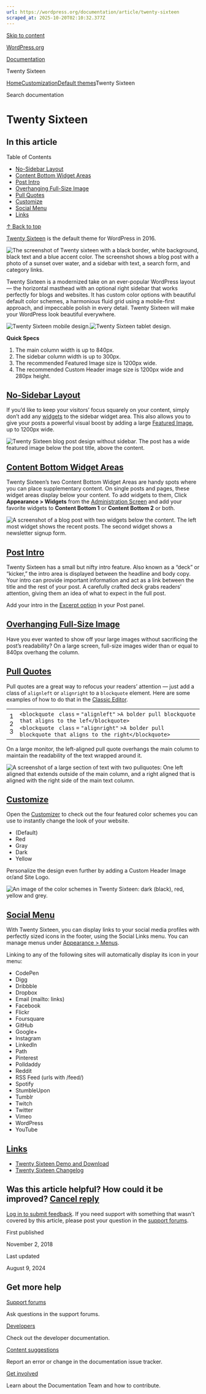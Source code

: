 ```yaml
---
url: https://wordpress.org/documentation/article/twenty-sixteen
scraped_at: 2025-10-20T02:10:32.377Z
---
```


[Skip to content](https://wordpress.org/documentation/article/twenty-sixteen/#wp--skip-link--target)

[WordPress.org](https://wordpress.org/)

[Documentation](https://wordpress.org/documentation)

Twenty Sixteen

[Home](https://wordpress.org/documentation)[Customization](https://wordpress.org/documentation/customization/)[Default themes](https://wordpress.org/documentation/category/default-themes/)Twenty Sixteen

Search documentation

# Twenty Sixteen

## In this article

Table of Contents

- [No-Sidebar Layout](https://wordpress.org/documentation/article/twenty-sixteen/#no-sidebar-layout)
- [Content Bottom Widget Areas](https://wordpress.org/documentation/article/twenty-sixteen/#content-bottom-widget-areas)
- [Post Intro](https://wordpress.org/documentation/article/twenty-sixteen/#post-intro)
- [Overhanging Full-Size Image](https://wordpress.org/documentation/article/twenty-sixteen/#overhanging-full-size-image)
- [Pull Quotes](https://wordpress.org/documentation/article/twenty-sixteen/#pull-quotes)
- [Customize](https://wordpress.org/documentation/article/twenty-sixteen/#customize)
- [Social Menu](https://wordpress.org/documentation/article/twenty-sixteen/#social-menu)
- [Links](https://wordpress.org/documentation/article/twenty-sixteen/#links)

[↑ Back to top](https://wordpress.org/documentation/article/twenty-sixteen/#wp--skip-link--target)

[Twenty Sixteen](https://wordpress.org/themes/twentysixteen) is the default theme for WordPress in 2016.

![The screenshot of Twenty sixteen with a black border, white background, black text and a blue accent color. The screenshot shows a blog post with a photo of a sunset over water, and a sidebar with text, a search form, and category links.](https://wordpress.org/documentation/files/2024/02/twenty-sixteen-screenshot.png)

Twenty Sixteen is a modernized take on an ever-popular WordPress layout — the horizontal masthead with an optional right sidebar that works perfectly for blogs and websites. It has custom color options with beautiful default color schemes, a harmonious fluid grid using a mobile-first approach, and impeccable polish in every detail. Twenty Sixteen will make your WordPress look beautiful everywhere.

![Twenty Sixteen mobile design.](https://wordpress.org/documentation/files/2018/11/Twenty-Sixteen-mobile-nav-open.png)![Twenty Sixteen tablet design.](https://wordpress.org/documentation/files/2018/11/Twenty-Sixteen-ipad-portrait.png)

**Quick Specs**

1. The main column width is up to 840px.
2. The sidebar column width is up to 300px.
3. The recommended Featured Image size is 1200px wide.
4. The recommended Custom Header image size is 1200px wide and 280px height.

## [No-Sidebar Layout](https://wordpress.org/documentation/article/twenty-sixteen/\#no-sidebar-layout)

If you’d like to keep your visitors’ focus squarely on your content, simply don’t add any [widgets](https://wordpress.org/documentation/article/manage-wordpress-widgets/) to the sidebar widget area. This also allows you to give your posts a powerful visual boost by adding a large [Featured Image](https://wordpress.org/documentation/article/page-post-settings-sidebar/#featured-image), up to 1200px wide.

![Twenty Sixteen blog post design without sidebar. The post has a wide featured image below the post title, above the content.](https://wordpress.org/documentation/files/2018/11/Twenty-Sixteen-post-no-sidebar-446x1024-1.png)

## [Content Bottom Widget Areas](https://wordpress.org/documentation/article/twenty-sixteen/\#content-bottom-widget-areas)

Twenty Sixteen’s two Content Bottom Widget Areas are handy spots where you can place supplementary content. On single posts and pages, these widget areas display below your content. To add widgets to them, Click **Appearance > Widgets** from the [Administration Screen](https://wordpress.org/documentation/article/appearance-widgets-screen-classic-editor/) and add your favorite widgets to **Content Bottom 1** or **Content Bottom 2** or both.

![A screenshot of a blog post with two widgets below the content. The left most widget shows the recent posts. The second widget shows a newsletter signup form.](https://wordpress.org/documentation/files/2018/11/twentysixteen-content-bottom-widgets1.webp)

## [Post Intro](https://wordpress.org/documentation/article/twenty-sixteen/\#post-intro)

Twenty Sixteen has a small but nifty intro feature. Also known as a “deck” or “kicker,” the intro area is displayed between the headline and body copy. Your intro can provide important information and act as a link between the title and the rest of your post. A carefully crafted deck grabs readers’ attention, giving them an idea of what to expect in the full post.

Add your intro in the [Excerpt option](https://wordpress.org/documentation/article/what-is-an-excerpt-classic-editor/) in your Post panel.

## [Overhanging Full-Size Image](https://wordpress.org/documentation/article/twenty-sixteen/\#overhanging-full-size-image)

Have you ever wanted to show off your large images without sacrificing the post’s readability? On a large screen, full-size images wider than or equal to 840px overhang the column.

## [Pull Quotes](https://wordpress.org/documentation/article/twenty-sixteen/\#pull-quotes)

Pull quotes are a great way to refocus your readers’ attention — just add a class of `alignleft` or `alignright` to a `blockquote` element. Here are some examples of how to do that in the [Classic Editor](https://wordpress.org/documentation/article/write-posts-classic-editor/#Visual_Versus_Text_Editor).

|     |     |
| --- | --- |
| 1<br>2<br>3 | `<blockquote ` `class` `=` `"alignleft"` `>A bolder pull blockquote that aligns to the lef</blockquote>`<br>`<blockquote ` `class` `=` `"alignright"` `>A bolder pull blockquote that aligns to the right</blockquote>` |

On a large monitor, the left-aligned pull quote overhangs the main column to maintain the readability of the text wrapped around it.

![A screenshot of a large section of text with two pullquotes:  One left aligned that extends outside of the main column, and a right aligned that is aligned with the right side of the main text column.](https://wordpress.org/documentation/files/2018/11/twentysixteen-pull-quotes.jpg)

## [Customize](https://wordpress.org/documentation/article/twenty-sixteen/\#customize)

Open the [Customizer](https://wordpress.org/documentation/article/customizer/) to check out the four featured color schemes you can use to instantly change the look of your website.

- (Default)
- Red
- Gray
- Dark
- Yellow

Personalize the design even further by adding a Custom Header Image or/and Site Logo.

![An image of the color schemes in Twenty Sixteen: dark (black), red, yellow and grey.](https://wordpress.org/documentation/files/2018/11/twentysixteen_color_schemes3.webp)

## [Social Menu](https://wordpress.org/documentation/article/twenty-sixteen/\#social-menu)

With Twenty Sixteen, you can display links to your social media profiles with perfectly sized icons in the footer, using the Social Links menu. You can manage menus under [Appearance > Menus](https://wordpress.org/documentation/article/appearance-menus-screen/).

Linking to any of the following sites will automatically display its icon in your menu:

- CodePen
- Digg
- Dribbble
- Dropbox
- Email (mailto: links)
- Facebook
- Flickr
- Foursquare
- GitHub
- Google+
- Instagram
- LinkedIn
- Path
- Pinterest
- Polldaddy
- Reddit
- RSS Feed (urls with /feed/)
- Spotify
- StumbleUpon
- Tumblr
- Twitch
- Twitter
- Vimeo
- WordPress
- YouTube

## [Links](https://wordpress.org/documentation/article/twenty-sixteen/\#links)

- [Twenty Sixteen Demo and Download](https://wordpress.org/themes/twentysixteen/)
- [Twenty Sixteen Changelog](https://wordpress.org/documentation/article/twenty-sixteen-changelog/)

## Was this article helpful? How could it be improved? [Cancel reply](https://wordpress.org/documentation/article/twenty-sixteen/\#respond)

[Log in to submit feedback](https://login.wordpress.org/?redirect_to=https%3A%2F%2Fwordpress.org%2Fdocumentation%2Farticle%2Ftwenty-sixteen%2F&locale=en_US). If you need support with something that wasn't covered by this article, please post your question in the [support forums](https://wordpress.org/support/forums/).

First published

November 2, 2018

Last updated

August 9, 2024

## Get more help

[Support forums](https://wordpress.org/support/forums/)

Ask questions in the support forums.

[Developers](https://developer.wordpress.org/)

Check out the developer documentation.

[Content suggestions](https://github.com/WordPress/Documentation-Issue-Tracker/issues)

Report an error or change in the documentation issue tracker.

[Get involved](https://make.wordpress.org/docs/)

Learn about the Documentation Team and how to contribute.